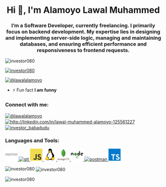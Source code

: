 <h1 align="center">Hi 👋, I'm Alamoyo Lawal Muhammed</h1>
<h3 align="center">I’m a Software Developer, currently freelancing. I primarily focus on backend development. My expertise lies in designing and implementing server-side logic, managing and maintaining databases, and ensuring efficient performance and responsiveness to frontend requests.</h3>

<p align="left"> <img src="https://komarev.com/ghpvc/?username=investor080&label=Profile%20views&color=0e75b6&style=flat" alt="investor080" /> </p>

<p align="left"> <a href="https://github.com/ryo-ma/github-profile-trophy"><img src="https://github-profile-trophy.vercel.app/?username=investor080" alt="investor080" /></a> </p>

<p align="left"> <a href="https://twitter.com/@lawalalamoyo" target="blank"><img src="https://img.shields.io/twitter/follow/@lawalalamoyo?logo=twitter&style=for-the-badge" alt="@lawalalamoyo" /></a> </p>

- ⚡ Fun fact **I am funny**

<h3 align="left">Connect with me:</h3>
<p align="left">
<a href="https://twitter.com/@lawalalamoyo" target="blank"><img align="center" src="https://raw.githubusercontent.com/rahuldkjain/github-profile-readme-generator/master/src/images/icons/Social/twitter.svg" alt="@lawalalamoyo" height="30" width="40" /></a>
<a href="https://linkedin.com/in/http://linkedin.com/in/lawal-muhammed-alamoyo-125561227" target="blank"><img align="center" src="https://raw.githubusercontent.com/rahuldkjain/github-profile-readme-generator/master/src/images/icons/Social/linked-in-alt.svg" alt="http://linkedin.com/in/lawal-muhammed-alamoyo-125561227" height="30" width="40" /></a>
<a href="https://instagram.com/investor_babadudu" target="blank"><img align="center" src="https://raw.githubusercontent.com/rahuldkjain/github-profile-readme-generator/master/src/images/icons/Social/instagram.svg" alt="investor_babadudu" height="30" width="40" /></a>
</p>

<h3 align="left">Languages and Tools:</h3>
<p align="left"> <a href="https://expressjs.com" target="_blank" rel="noreferrer"> <img src="https://raw.githubusercontent.com/devicons/devicon/master/icons/express/express-original-wordmark.svg" alt="express" width="40" height="40"/> </a> <a href="https://git-scm.com/" target="_blank" rel="noreferrer"> <img src="https://www.vectorlogo.zone/logos/git-scm/git-scm-icon.svg" alt="git" width="40" height="40"/> </a> <a href="https://developer.mozilla.org/en-US/docs/Web/JavaScript" target="_blank" rel="noreferrer"> <img src="https://raw.githubusercontent.com/devicons/devicon/master/icons/javascript/javascript-original.svg" alt="javascript" width="40" height="40"/> </a> <a href="https://www.linux.org/" target="_blank" rel="noreferrer"> <img src="https://raw.githubusercontent.com/devicons/devicon/master/icons/linux/linux-original.svg" alt="linux" width="40" height="40"/> </a> <a href="https://www.mongodb.com/" target="_blank" rel="noreferrer"> <img src="https://raw.githubusercontent.com/devicons/devicon/master/icons/mongodb/mongodb-original-wordmark.svg" alt="mongodb" width="40" height="40"/> </a> <a href="https://nodejs.org" target="_blank" rel="noreferrer"> <img src="https://raw.githubusercontent.com/devicons/devicon/master/icons/nodejs/nodejs-original-wordmark.svg" alt="nodejs" width="40" height="40"/> </a> <a href="https://postman.com" target="_blank" rel="noreferrer"> <img src="https://www.vectorlogo.zone/logos/getpostman/getpostman-icon.svg" alt="postman" width="40" height="40"/> </a> <a href="https://www.typescriptlang.org/" target="_blank" rel="noreferrer"> <img src="https://raw.githubusercontent.com/devicons/devicon/master/icons/typescript/typescript-original.svg" alt="typescript" width="40" height="40"/> </a> </p>

<p><img align="left" src="https://github-readme-stats.vercel.app/api/top-langs?username=investor080&show_icons=true&locale=en&layout=compact" alt="investor080" /></p>

<p>&nbsp;<img align="center" src="https://github-readme-stats.vercel.app/api?username=investor080&show_icons=true&locale=en" alt="investor080" /></p>

<p><img align="center" src="https://github-readme-streak-stats.herokuapp.com/?user=investor080&" alt="investor080" /></p>
